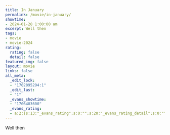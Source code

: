 ```yaml
---
title: In January
permalink: /movie/in-january/
showtime:
- 2024-01-28 1:00:00 am
excerpt: Well then
tags:
- movie
- movie-2024
rating:
  rating: false
  detail: false
featured_img: false
layout: movie
links: false
all_meta:
  _edit_lock:
  - "1702095294:1"
  _edit_last:
  - "1"
  _evans_showtime:
  - "1706403600"
  _evans_rating:
  - a:2:{s:13:"_evans_rating";s:0:"";s:20:"_evans_rating_detail";s:0:"";}
---
```


Well then